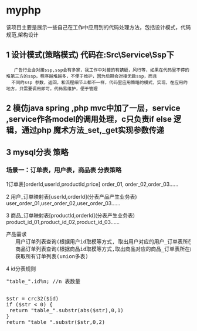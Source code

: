 # myphp
该项目主要是展示一些自己在工作中应用到的代码处理方法，包括设计模式，代码规范,架构设计

## 1 设计模式(策略模式)  代码在:Src\Service\Ssp下
```
   广告行业会对接ssp,ssp会有多家，我工作中对接的有蜻蜓，风行等，如果在代码里不停的堆第三方的ssp，程序越堆越多，不便于维护，因为后期会对接无数ssp，而且
  不同的ssp 参数，返回，和流程细节上都不一样，代码里应用策略的模式，实现，在应用的地方，只需要调用即可，代码易维护，便于管理
```
## 2 模仿java spring ,php mvc中加了一层，service ,service作各model的调用处理，c只负责if else 逻辑，通过php 魔术方法_set,_get实现参数传递
## 3 mysql分表 策略
### 场景一：订单表，用户表，商品表 分表策略
  <p> 1订单表[orderId,userId,productId,price] order_01, order_02,order_03......</p>
  <p> 2 用户_订单映射表[userId,orderId](分表产品产生业务表) user_order_01,user_order_02,user_order_03...... </p>
  <p> 3 商品_订单映射表[productId,orderId](分表产生业务表) product_id_01,product_id_02,product_id_03......</p>
<pre>产品需求
   用户订单列表查询(根据用户id取模等方式, 取出用户对应的用户_订单表所在的表)
   商品订单列表查询(根据商品id取模等方式,取出商品对应的商品_订单表所在的表)
   获取所有订单列表(union多表)  
</pre>
<p>4 id分表规则</p>
<pre>
"table_".id%n; //n 表数量</p>
$str = crc32($id)
if ($str < 0) {
 return "table_".substr(abs($str),0,1)
}
return "table_".substr($str,0,2) 
</pre>
